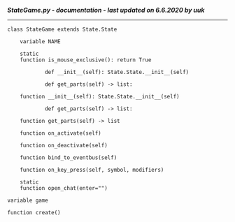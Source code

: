 ***StateGame.py - documentation - last updated on 6.6.2020 by uuk***
___

    class StateGame extends State.State

        variable NAME

        static
        function is_mouse_exclusive(): return True
                
                def __init__(self): State.State.__init__(self)
                
                def get_parts(self) -> list:

        function __init__(self): State.State.__init__(self)
                
                def get_parts(self) -> list:

        function get_parts(self) -> list

        function on_activate(self)

        function on_deactivate(self)

        function bind_to_eventbus(self)

        function on_key_press(self, symbol, modifiers)

        static
        function open_chat(enter="")

    variable game

    function create()